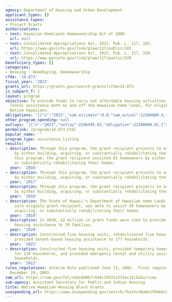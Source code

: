 ```yaml
---
agency: Department of Housing and Urban Development
applicant_types: []
assistance_types:
- Project Grants
authorizations:
- text: Hawaiian Homelands Homeownership Act of 2000.
  url: null
- text: Consolidated Appropriations Act, 2022. Pub. L. 117, 103.
  url: https://www.govinfo.gov/link/plaw/117/public/103
- text: Consolidated Appropriations Act, 2023. Pub. L. 117, 328.
  url: https://www.govinfo.gov/link/plaw/117/public/328
beneficiary_types: []
categories:
- Housing - Homebuying, Homeownership
cfda: '14.873'
fiscal_year: '2022'
grants_url: https://grants.gov/search-grants?cfda=14.873
is_subpart_f: 1
layout: program
objective: To provide funds to carry out affordable housing activities, including
  rental assistance both on and off the Hawaiian home lands, for eligible low-income
  Native Hawaiians.
obligations: '[{"x":"2022","sam_estimate":0.0,"sam_actual":22300000.0,"usa_spending_actual":22300000.0},{"x":"2023","sam_estimate":22300000.0,"sam_actual":0.0,"usa_spending_actual":22802306.59},{"x":"2024","sam_estimate":22300000.0,"sam_actual":0.0,"usa_spending_actual":22300000.0}]'
other_program_spending: null
outlays: '[{"x":"2022","outlay":2296495.03,"obligation":22300000.0},{"x":"2023","outlay":3201.22,"obligation":22802306.59},{"x":"2024","outlay":0.0,"obligation":22300000.0}]'
permalink: /program/14.873.html
popular_name: ''
program_type: assistance_listing
results:
- description: Through this program, the grant recipient projects to assist 30 homeowners
    by either building, acquiring, or substantially rehabilitating their homes. Through
    this program, the grant recipient assisted 65 homeowners by either building, acquiring,
    or substantially rehabilitating their homes.
  year: '2016'
- description: Through this program, the grant recipient projects to assist 65 homeowners
    by either building, acquiring, or substantially rehabilitating their homes.
  year: '2017'
- description: Through this program, the grant recipient projects to assist 30 homeowners
    by either building, acquiring, or substantially rehabilitating their homes.
  year: '2018'
- description: The State of Hawaii's Department of Hawaiian Home Lands (DHHL), the
    sole eligible grant recipient, was able to assist 30 homeowners by either building,
    acquiring, or substantially rehabilitating their homes.
  year: '2019'
- description: In 2020, $2 million in grant funds were used to provide tenant-based
    housing assistance to 29 families.
  year: '2020'
- description: Constructed five housing units, rehabilitated five housing units, and
    provided tenant-based housing assistance to 177 households.
  year: '2021'
- description: Constructed five housing units, provided temporary homeowner assistance
    for 218 households, and provided emergency rental and utility assistance for 231
    households.
  year: '2022'
rules_regulations: Interim Rule published June 13, 2002.  Final regulations effective
  December 29, 2003.
sam_url: https://sam.gov/fal/cbdc8d467c944c35833c233ac31cb2ba/view
sub-agency: Assistant Secretary for Public and Indian Housing
title: Native Hawaiian Housing Block Grants
usaspending_url: https://www.usaspending.gov/search/?hash=30a0e1f94bdcb08c450624a8f932fd12
---
```

